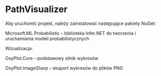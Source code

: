 # PathVisualizer

Aby uruchomić projekt, należy zainstalować następujące pakiety NuGet:

Microsoft.ML.Probabilistic – biblioteka Infer.NET do tworzenia i uruchamiania modeli probabilistycznych

Wizualizacja:

OxyPlot.Core – podstawowy silnik wykresów

OxyPlot.ImageSharp – eksport wykresów do plików PNG
